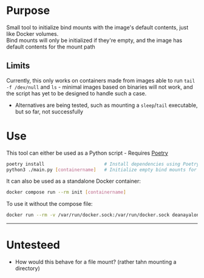 # Purpose
Small tool to initialize bind mounts with the image's default contents, just like Docker volumes.<br>
Bind mounts will only be initialized if they're empty, and the image has default contents for the mount path

## Limits
Currently, this only works on containers made from images able to run `tail -f /dev/null` and `ls` - minimal images based on binaries will not work, and the script has yet to be designed to handle such a case.
- Alternatives are being tested, such as mounting a `sleep`/`tail` executable, but so far, not successfully

# Use
This tool can either be used as a Python script - Requires [Poetry](https://python-poetry.org/)
```sh
poetry install                      # Install dependencies using Poetry
python3 ./main.py [containername]   # Initialize empty bind mounts for 'containername'
```

It can also be used as a standalone Docker container:
```sh
docker compose run --rm init [containername]
```

To use it without the compose file:
```sh
docker run --rm -v /var/run/docker.sock:/var/run/docker.sock deanayalon/bind-init [containername]
```

----
# Untesteed
- How would this behave for a file mount? (rather tahn mounting a directory)